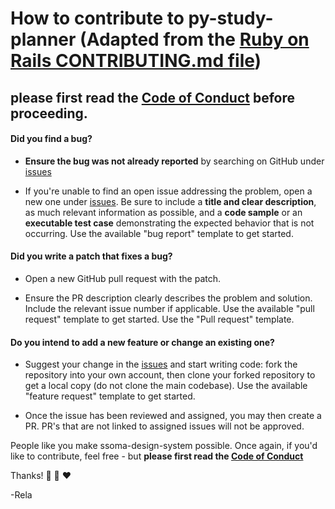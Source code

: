[issues]: https://github.com/rela-v/py-study-planner/issues
# How to contribute to py-study-planner (Adapted from the [Ruby on Rails CONTRIBUTING.md file](https://github.com/rails/rails/blob/main/CONTRIBUTING.md))

## **please first read the [Code of Conduct](CODE_OF_CONDUCT.md) before proceeding.**

#### **Did you find a bug?**

* **Ensure the bug was not already reported** by searching on GitHub under [issues]

* If you're unable to find an open issue addressing the problem, open a new one under [issues]. Be sure to include a **title and clear description**, as much relevant information as possible, and a **code sample** or an **executable test case** demonstrating the expected behavior that is not occurring. Use the available "bug report" template to get started.

#### **Did you write a patch that fixes a bug?**

* Open a new GitHub pull request with the patch. 

* Ensure the PR description clearly describes the problem and solution. Include the relevant issue number if applicable. Use the available "pull request" template to get started. Use the "Pull request" template.

#### **Do you intend to add a new feature or change an existing one?**

* Suggest your change in the [issues] and start writing code: fork the repository into your own account, then clone your forked repository to get a local copy (do not clone the main codebase). Use the available "feature request" template to get started.

* Once the issue has been reviewed and assigned, you may then create a PR. PR's that are not linked to assigned issues will not be approved. 

People like you make ssoma-design-system possible. Once again, if you'd like to contribute, feel free - but **please first read the [Code of Conduct](CODE_OF_CONDUCT.md)**

Thanks! 🧠 💭 ❤️

-Rela